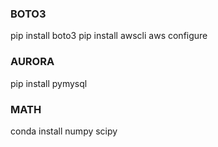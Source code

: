 ### BOTO3
pip install boto3
pip install awscli
aws configure


### AURORA
pip install pymysql



### MATH
conda install numpy scipy